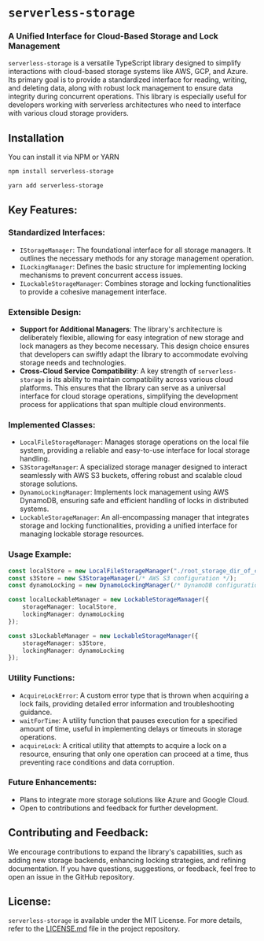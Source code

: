 # `serverless-storage`
### A Unified Interface for Cloud-Based Storage and Lock Management

`serverless-storage` is a versatile TypeScript library designed to simplify interactions with cloud-based storage systems like AWS, GCP, and Azure. Its primary goal is to provide a standardized interface for reading, writing, and deleting data, along with robust lock management to ensure data integrity during concurrent operations. This library is especially useful for developers working with serverless architectures who need to interface with various cloud storage providers.

## Installation
You can install it via NPM or YARN
```bash
npm install serverless-storage
```

```bash
yarn add serverless-storage
```

## Key Features:

### Standardized Interfaces: 
- `IStorageManager`: The foundational interface for all storage managers. It outlines the necessary methods for any storage management operation.
- `ILockingManager`: Defines the basic structure for implementing locking mechanisms to prevent concurrent access issues.
- `ILockableStorageManager`: Combines storage and locking functionalities to provide a cohesive management interface.

### Extensible Design:
- **Support for Additional Managers**:
   The library's architecture is deliberately flexible, allowing for easy integration of new storage and lock managers as they become necessary. This design choice ensures that developers can swiftly adapt the library to accommodate evolving storage needs and technologies.
- **Cross-Cloud Service Compatibility**:
   A key strength of `serverless-storage` is its ability to maintain compatibility across various cloud platforms. This ensures that the library can serve as a universal interface for cloud storage operations, simplifying the development process for applications that span multiple cloud environments.

### Implemented Classes:
- `LocalFileStorageManager`: Manages storage operations on the local file system, providing a reliable and easy-to-use interface for local storage handling.
- `S3StorageManager`: A specialized storage manager designed to interact seamlessly with AWS S3 buckets, offering robust and scalable cloud storage solutions.
- `DynamoLockingManager`: Implements lock management using AWS DynamoDB, ensuring safe and efficient handling of locks in distributed systems.
- `LockableStorageManager`: An all-encompassing manager that integrates storage and locking functionalities, providing a unified interface for managing lockable storage resources.

### Usage Example:
```typescript
const localStore = new LocalFileStorageManager("./root_storage_dir_of_choice");
const s3Store = new S3StorageManager(/* AWS S3 configuration */);
const dynamoLocking = new DynamoLockingManager(/* DynamoDB configuration */);

const localLockableManager = new LockableStorageManager({
    storageManager: localStore,
    lockingManager: dynamoLocking
});

const s3LockableManager = new LockableStorageManager({
    storageManager: s3Store,
    lockingManager: dynamoLocking
});
```

### Utility Functions:
- `AcquireLockError`: A custom error type that is thrown when acquiring a lock fails, providing detailed error information and troubleshooting guidance.
- `waitForTime`: A utility function that pauses execution for a specified amount of time, useful in implementing delays or timeouts in storage operations.
- `acquireLock`: A critical utility that attempts to acquire a lock on a resource, ensuring that only one operation can proceed at a time, thus preventing race conditions and data corruption.

### Future Enhancements:
- Plans to integrate more storage solutions like Azure and Google Cloud.
- Open to contributions and feedback for further development.

## Contributing and Feedback:

We encourage contributions to expand the library's capabilities, such as adding new storage backends, enhancing locking strategies, and refining documentation. If you have questions, suggestions, or feedback, feel free to open an issue in the GitHub repository.

## License:

`serverless-storage` is available under the MIT License. For more details, refer to the [LICENSE.md](/LICENSE.md) file in the project repository.
